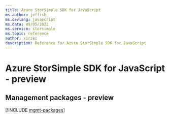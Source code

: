 ```yaml
---
title: Azure StorSimple SDK for JavaScript
ms.author: jeffish
ms.devlang: javascript
ms.data: 09/05/2022
ms.service: storsimple
ms.topic: reference
author: xirzec
description: Reference for Azure StorSimple SDK for JavaScript
---
```

# Azure StorSimple SDK for JavaScript - preview

## Management packages - preview
[!INCLUDE [mgmt-packages](storsimple-mgmt-index.md)]
